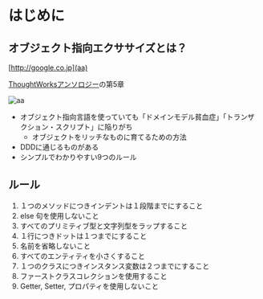   
# はじめに    

## オブジェクト指向エクササイズとは？

[http://google.co.jp](aa)

[ThoughtWorksアンソロジー](https://www.amazon.co.jp/dp/487311389X)の第5章

![aa](https://images-na.ssl-images-amazon.com/images/I/51FOBZPjz-L.jpg)

- オブジェクト指向言語を使っていても「ドメインモデル貧血症」「トランザクション・スクリプト」に陥りがち
  - オブジェクトをリッチなものに育てるための方法
- DDDに通じるものがある
- シンプルでわかりやすい9つのルール

## ルール

1. １つのメソッドにつきインデントは１段階までにすること
2. else 句を使用しないこと
3. すべてのプリミティブ型と文字列型をラップすること
4. １行につきドットは１つまでにすること
5. 名前を省略しないこと
6. すべてのエンティティを小さくすること
7. １つのクラスにつきインスタンス変数は２つまでにすること
8. ファーストクラスコレクションを使用すること
9. Getter, Setter, プロパティを使用しないこと
